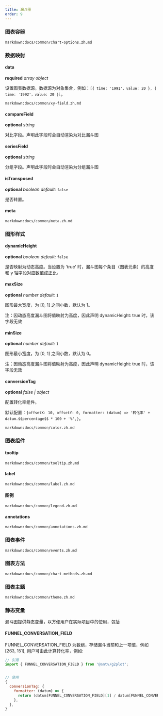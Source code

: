 ```yaml
---
title: 漏斗图
order: 9
---
```


### 图表容器

`markdown:docs/common/chart-options.zh.md`

### 数据映射

#### data

<description>**required** _array object_</description>

设置图表数据源。数据源为对象集合，例如：`[{ time: '1991'，value: 20 }, { time: '1992'，value: 20 }]`。

`markdown:docs/common/xy-field.zh.md`

#### compareField

<description>**optional** _string_</description>

对比字段。声明此字段时会自动渲染为对比漏斗图

#### seriesField

<description>**optional** _string_</description>

分组字段。声明此字段时会自动渲染为分组漏斗图

#### isTransposed

<description>**optional** _boolean_ _default:_ `false`</description>

是否转置。

#### meta

`markdown:docs/common/meta.zh.md`

### 图形样式

#### dynamicHeight

<description>**optional** _boolean_ _default:_ `false`</description>

是否映射为动态高度。当设置为 'true' 时，漏斗图每个条目（图表元素）的高度和 y 轴字段对应数值成正比。

#### maxSize

<description>**optional** _number_ _default:_ `1`</description>

图形最大宽度，为 [0, 1] 之间小数，默认为 1。

注：因动态高度漏斗图将值映射为高度，因此声明 dynamicHeight: true 时，该字段无效


#### minSize

<description>**optional** _number_ _default:_ `1`</description>

图形最小宽度，为 [0, 1] 之间小数，默认为 0。

注：因动态高度漏斗图将值映射为高度，因此声明 dynamicHeight: true 时，该字段无效
#### conversionTag

<description>**optional** _false | object_</description>

配置转化率组件。

默认配置：`{offsetX: 10, offsetY: 0, formatter: (datum) => '转化率' + datum.$$percentage$$ * 100 + '%',}`。

`markdown:docs/common/color.zh.md`

### 图表组件

#### tooltip

`markdown:docs/common/tooltip.zh.md`

#### label

`markdown:docs/common/label.zh.md`

#### 图例

`markdown:docs/common/legend.zh.md`

#### annotations

`markdown:docs/common/annotations.zh.md`


### 图表事件

`markdown:docs/common/events.zh.md`

### 图表方法

`markdown:docs/common/chart-methods.zh.md`


### 图表主题

`markdown:docs/common/theme.zh.md`


### 静态变量

漏斗图提供静态变量，以方便用户在实际项目中的使用，包括


#### FUNNEL_CONVERSATION_FIELD

FUNNEL_CONVERSATION_FIELD 为数组，存储漏斗当前和上一项值，例如 [263, 151], 用户可由此计算转化率，例如:

```javascript
// 引用
import { FUNNEL_CONVERSATION_FIELD } from '@antv/g2plot';


// 使用
{
  conversionTag: {
    formatter: (datum) => {
      return (datum[FUNNEL_CONVERSATION_FIELD][1] / datum[FUNNEL_CONVERSATION_FIELD][0]).toFixed(2);
    },
  },
}
```


